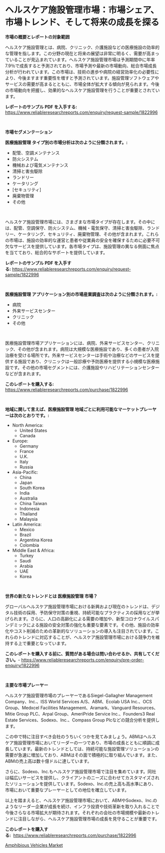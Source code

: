 <p><h1>ヘルスケア施設管理市場：市場シェア、市場トレンド、そして将来の成長を探る</h1></p><p><strong>市場の概要とレポートの対象範囲</strong></p>
<p><p>ヘルスケア施設管理とは、病院、クリニック、介護施設などの医療施設の効率的な管理を指します。この分野の現在と将来の展望は非常に明るく、需要が高まっていることが見込まれています。ヘルスケア施設管理市場は予測期間中に年率7.9％で成長すると予測されており、市場予測や最新の市場動向、総合市場成長分析が行われています。この市場は、技術の進歩や病院の経営効率化の必要性により、今後ますます重要性を増すと予測されています。施設管理ソフトウェアやサービスの需要が高まるとともに、市場全体が拡大する傾向が見られます。今後の市場動向を把握し、効果的なヘルスケア施設管理を行うことが重要とされています。</p></p>
<p><strong>レポートのサンプル PDF を入手する:</strong> <a href="https://www.reliableresearchreports.com/enquiry/request-sample/1822996">https://www.reliableresearchreports.com/enquiry/request-sample/1822996</a></p>
<p>&nbsp;</p>
<p><strong>市場セグメンテーション</strong></p>
<p><strong>医療施設管理 タイプ別の市場分析は次のように分類されます。:</strong></p>
<p><ul><li>配管、空調メンテナンス</li><li>防火システム</li><li>機械および電気メンテナンス</li><li>清掃と害虫駆除</li><li>ランドリー</li><li>ケータリング</li><li>[セキュリティ]</li><li>廃棄物管理</li><li>その他</li></ul></p>
<p>&nbsp;</p>
<p><p>ヘルスケア施設管理市場には、さまざまな市場タイプが存在します。その中には、配管、空調保守、防火システム、機械・電気保守、清掃と害虫駆除、ランドリー、ケータリング、セキュリティ、廃棄物管理、その他が含まれます。これらの市場は、施設の効率的な運営と患者や従業員の安全を確保するために必要不可欠なサービスを提供しています。各市場タイプは、施設管理の異なる側面に焦点を当てており、総合的なサポートを提供しています。</p></p>
<p><strong>レポートのサンプル PDF を入手する:</strong>&nbsp;<a href="https://www.reliableresearchreports.com/enquiry/request-sample/1822996">https://www.reliableresearchreports.com/enquiry/request-sample/1822996</a></p>
<p>&nbsp;</p>
<p><strong> 医療施設管理 アプリケーション別の市場産業調査は次のように分類されます。:</strong></p>
<p><ul><li>病院</li><li>外来サービスセンター</li><li>クリニック</li><li>その他</li></ul></p>
<p>&nbsp;</p>
<p><p>医療施設管理市場アプリケーションには、病院、外来サービスセンター、クリニック、その他が含まれます。病院は大規模な医療施設であり、多くの患者が入院治療を受ける場所です。外来サービスセンターは手術や治療などのサービスを提供する施設であり、クリニックは一般診療や予防医療を提供する小規模な医療施設です。その他の市場セグメントには、介護施設やリハビリテーションセンターなどが含まれます。</p></p>
<p><strong>このレポートを購入する:</strong>&nbsp; <a href="https://www.reliableresearchreports.com/purchase/1822996">https://www.reliableresearchreports.com/purchase/1822996</a></p>
<p>&nbsp;</p>
<p><strong>地域に関して言えば、医療施設管理 地域ごとに利用可能なマーケットプレーヤーは次のとおりです。:</strong></p>
<p><ul>
    <li>
        North America:
        <ul>
            <li>United States</li>
            <li>Canada</li>
        </ul>
    </li>
    <li>
        Europe:
        <ul>
            <li>Germany</li>
            <li>France</li>
            <li>U.K.</li>
            <li>Italy</li>
            <li>Russia</li>
        </ul>
    </li>
    <li>
        Asia-Pacific:
        <ul>
            <li>China</li>
            <li>Japan</li>
            <li>South Korea</li>
            <li>India</li>
            <li>Australia</li>
            <li>China Taiwan</li>
            <li>Indonesia</li>
            <li>Thailand</li>
            <li>Malaysia</li>
        </ul>
    </li>
    <li>
        Latin America:
        <ul>
            <li>Mexico</li>
            <li>Brazil</li>
            <li>Argentina Korea</li>
            <li>Colombia</li>
        </ul>
    </li>
    <li>
        Middle East & Africa:
        <ul>
            <li>Turkey</li>
            <li>Saudi</li>
            <li>Arabia</li>
            <li>UAE</li>
            <li>Korea</li>
        </ul>
    </li>
    </ul></p>
<p>&nbsp;</p>
<p><strong>世界の新たなトレンドとは 医療施設管理 市場？</strong></p>
<p><p>グローバルヘルスケア施設管理市場における新興および現在のトレンドは、デジタル技術の採用、予防保守対策の重視、持続可能なプラクティスの採用などが挙げられます。さらに、人口の高齢化による需要の増加や、新型コロナウイルスパンデミックによる施設の安全対策の強化も重要な要素です。その他、施設の効率化やコスト削減のための革新的なソリューションの導入も注目されています。これらのトレンドに対応することが、ヘルスケア施設管理市場における競争力を維持する上で重要となっています。</p></p>
<p><strong>このレポートを購入する前に、質問がある場合は問い合わせるか、共有してください。</strong>- <a href="https://www.reliableresearchreports.com/enquiry/pre-order-enquiry/1822996">https://www.reliableresearchreports.com/enquiry/pre-order-enquiry/1822996</a></p>
<p>&nbsp;</p>
<p><strong>主要な市場プレーヤー</strong></p>
<p><p>ヘルスケア施設管理市場のプレーヤーであるSiegel-Gallagher Management Company、Inc.、ISS World Services A/S、ABM、Ecolab USA Inc.、OCS Group、Medxcel Facilities Management、Aramark、Vanguard Resources、Mitie Group PLC、Arpal Group、AmeriPride Service Inc.、Founders3 Real Estate Services、Sodexo、Inc.、Compass Group Plcなどの競合分析を提供します。</p><p>この中で特に注目すべき会社のうちいくつかを見てみましょう。ABMはヘルスケア施設管理市場においてリーダーの一つであり、市場の成長とともに順調に成長しています。最新のトレンドとしては、持続可能な施設管理ソリューションの需要が急速に増加しており、ABMはその面で積極的に取り組んでいます。また、ABMの売上高は数十億ドルに達しています。</p><p>さらに、Sodexo、Inc.もヘルスケア施設管理市場で注目を集めています。同社は幅広いサービスを提供し、クライアントのニーズに合わせてカスタマイズされたソリューションを提供しています。Sodexo、Inc.の売上高も高水準にあり、市場において重要なプレーヤーとしての地位を確立しています。</p><p>以上を踏まえると、ヘルスケア施設管理市場において、ABMやSodexo、Inc.のようなリーダー企業が成長を続け、インフラ投資や技術革新を取り入れることで今後さらなる市場拡大が期待されます。それぞれの会社の市場規模や最新のトレンドに注目しながら、ヘルスケア施設管理市場の成長を見守ることが重要です。</p></p>
<p><strong>このレポートを購入する:</strong>&nbsp;&nbsp;<a href="https://www.reliableresearchreports.com/purchase/1822996">https://www.reliableresearchreports.com/purchase/1822996</a></p>
<p><p><a href="https://extreme-scabiosa-c81.notion.site/Amphibious-Vehicles-Market-Research-Report-The-Key-To-Successful-Business-Strategy-Forecasted-for-P-274101b7154a413ba2187d79572fdf7c">Amphibious Vehicles Market</a></p></p>